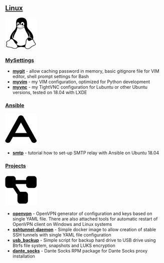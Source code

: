 ## [Linux](https://github.com/koss822/misc/tree/master/Linux)
<img src="https://raw.githubusercontent.com/koss822/misc/master/imgs/logos-svg/linux.svg" alt="logo" width="100" height="100"/><br />
### [MySettings](https://github.com/koss822/misc/tree/master/Linux/MySettings)
- [**mygit**](https://github.com/koss822/misc/tree/master/Linux/MySettings/mygit) - allow caching password in memory, basic gitignore file for VIM editor, shell prompt settings for Bash
- [**myvim**](https://github.com/koss822/misc/tree/master/Linux/MySettings/myvim) - my VIM configuration, optimized for Python development
- [**myvnc**](https://github.com/koss822/misc/tree/master/Linux/MySettings/myvnc) - my TightVNC configuration for Lubuntu or other Ubuntu versions, tested on 18.04 with LXDE
### [Ansible](https://github.com/koss822/misc/tree/master/Linux/Ansible)
<img src="https://raw.githubusercontent.com/koss822/misc/master/imgs/logos-svg/ansible.svg" alt="logo" width="100" height="100"/><br />
- [**smtp**](https://github.com/koss822/misc/tree/master/Linux/Ansible/smtp) - tutorial how to set-up SMTP relay with Ansible on Ubuntu 18.04

### [Projects](https://github.com/koss822/misc/tree/master/Linux/Projects)
<img src="https://raw.githubusercontent.com/koss822/misc/master/imgs/logos-svg/projects.svg" alt="logo" width="100" height="100"/><br />
- [**openvpn**](https://github.com/koss822/misc/tree/master/Linux/Projects/openvpn) - OpenVPN generator of configuration and keys based on single YAML file. There are also attached tools for automatic restart of OpenVPN client on Windows and Linux systems
- [**sshtunnel-daemon**](https://github.com/koss822/misc/tree/master/Linux/Projects/sshtunnel-daemon) - Simple docker image to allow creation of stable SSH tunnels with single YAML file configuration
- [**usb_backup**](https://github.com/koss822/misc/tree/master/Linux/Projects/usb_backup) - Simple script for backup hard drive to USB drive using Btrfs file system, snapshots and LUKS encryption
- [**dante_socks**](https://github.com/koss822/misc/tree/master/Linux/Projects/dante_socks) - Dante Socks RPM package for Dante Socks proxy installation